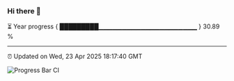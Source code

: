 ### Hi there 👋

⏳ Year progress { █████████▁▁▁▁▁▁▁▁▁▁▁▁▁▁▁▁▁▁▁▁▁ } 30.89 %

---

⏰ Updated on Wed, 23 Apr 2025 18:17:40 GMT

![Progress Bar CI](https://github.com/code-lakshay/GitHub-Actions-Demo/workflows/Progress%20Bar%20CI/badge.svg)
